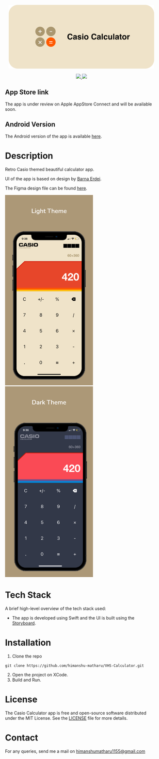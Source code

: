 <p align="center"><img src="thumbnail.png" width="480" alt="thumbnail"></p>

<div align="center">
<a href="https://github.com/himanshu-matharu/VHS-Calculator/releases">
<img src='https://img.shields.io/badge/version-1.0.0-blue'>
</a>
<a href="https://github.com/himanshu-matharu/VHS-Calculator/blob/master/LICENSE">
<img src="https://img.shields.io/badge/License-MIT-yellow.svg"/>
</a>
</div>

## App Store link
The app is under review on Apple AppStore Connect and will be available soon.

## Android Version
The Android version of the app is available <a href="https://github.com/himanshu-matharu/VHS-Calculator-Android">here</a>.

# Description
Retro Casio themed beautiful calculator app.

UI of the app is based on design by <a href="https://dribbble.com/shots/11021787-VHS-Calculator?utm_source=Clipboard_Shot&utm_campaign=erdeibarna&utm_content=VHS%20Calculator&utm_medium=Social_Share&utm_source=Clipboard_Shot&utm_campaign=erdeibarna&utm_content=VHS%20Calculator&utm_medium=Social_Share">Barna Erdei</a>.

The Figma design file can be found <a href="https://www.figma.com/file/dd6yiDU6QwOXTafNlYSDBB/VHS-Calculator-iOS-App?node-id=0%3A1">here</a>.

<div>
<img src="image1.jpeg" height="auto" width="290" alt="light_preview"/>
<img src="image2.jpeg" height="auto" width="290" alt="dark_preview"/>
</div>

# Tech Stack
A brief high-level overview of the tech stack used:
- The app is developed using Swift and the UI is built using the <a href="https://developer.apple.com/documentation/uikit/uistoryboard">Storyboard</a>.

# Installation

1. Clone the repo
```git
git clone https://github.com/himanshu-matharu/VHS-Calculator.git
```
2. Open the project on XCode.
3. Build and Run.

# License
The Casio Calculator app is free and open-source software distributed under the MIT License. See the <a href="https://github.com/himanshu-matharu/VHS-Calculator/blob/master/LICENSE">LICENSE</a> file for more details.

# Contact
For any queries, send me a mail on himanshumatharu1155@gmail.com
